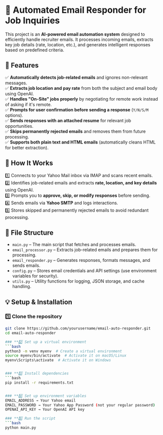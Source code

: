 # 📧 Automated Email Responder for Job Inquiries

This project is an **AI-powered email automation system** designed to efficiently handle recruiter emails. It processes incoming emails, extracts key job details (rate, location, etc.), and generates intelligent responses based on predefined criteria.

## 🚀 Features  
✅ **Automatically detects job-related emails** and ignores non-relevant messages.  
✅ **Extracts job location and pay rate** from both the subject and email body using OpenAI.  
✅ **Handles "On-Site" jobs properly** by negotiating for remote work instead of asking if it's remote.  
✅ **Prompts for user confirmation before sending a response** (`Y/N/S/M` options).  
✅ **Sends responses with an attached resume** for relevant job opportunities.  
✅ **Skips permanently rejected emails** and removes them from future processing.  
✅ **Supports both plain text and HTML emails** (automatically cleans HTML for better extraction).  

## 🔧 How It Works  
1️⃣ Connects to your Yahoo Mail inbox via IMAP and scans recent emails.  
2️⃣ Identifies job-related emails and extracts **rate, location, and key details** using OpenAI.  
3️⃣ Prompts you to **approve, skip, or modify responses** before sending.  
4️⃣ Sends emails via **Yahoo SMTP** and logs interactions.  
5️⃣ Stores skipped and permanently rejected emails to avoid redundant processing.  

## 📂 File Structure  
- `main.py` – The main script that fetches and processes emails.  
- `email_processor.py` – Extracts job-related emails and prepares them for processing.  
- `email_responder.py` – Generates responses, formats messages, and sends emails.  
- `config.py` – Stores email credentials and API settings (use environment variables for security).  
- `utils.py` – Utility functions for logging, JSON storage, and cache handling.  

## 💡 Setup & Installation  

### **1️⃣ Clone the repository**  
```bash
git clone https://github.com/yourusername/email-auto-responder.git
cd email-auto-responder

### **2️⃣ Set up a virtual environment
```bash
python3 -m venv myenv  # Create a virtual environment
source myenv/bin/activate  # Activate it on macOS/Linux
myenv\Scripts\activate  # Activate it on Windows


### **3️⃣ Install dependencies
```bash
pip install -r requirements.txt


### **4️⃣ Set up environment variables
EMAIL_ADDRESS → Your Yahoo email
EMAIL_PASSWORD → Your Yahoo App Password (not your regular password)
OPENAI_API_KEY → Your OpenAI API key

### **5️⃣ Run the script
```bash
python main.py

